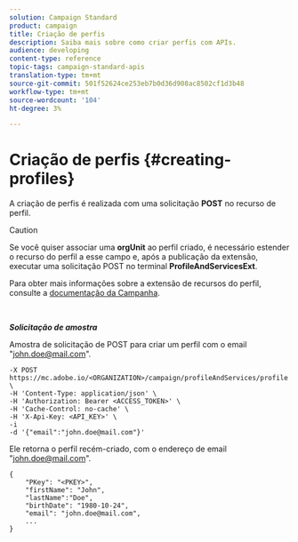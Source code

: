```yaml
---
solution: Campaign Standard
product: campaign
title: Criação de perfis
description: Saiba mais sobre como criar perfis com APIs.
audience: developing
content-type: reference
topic-tags: campaign-standard-apis
translation-type: tm+mt
source-git-commit: 501f52624ce253eb7b0d36d908ac8502cf1d3b48
workflow-type: tm+mt
source-wordcount: '104'
ht-degree: 3%

---
```



# Criação de perfis {#creating-profiles}

A criação de perfis é realizada com uma solicitação **POST** no recurso de perfil.

>[!CAUTION]
>
>Se você quiser associar uma <b>orgUnit</b> ao perfil criado, é necessário estender o recurso do perfil a esse campo e, após a publicação da extensão, executar uma solicitação POST no terminal <b>ProfileAndServicesExt</b>.
>
>Para obter mais informações sobre a extensão de recursos do perfil, consulte a <a href="https://helpx.adobe.com/campaign/standard/administration/using/organizational-units.html#partitioning-profiles">documentação da Campanha</a>.

<br/>

***Solicitação de amostra***

Amostra de solicitação de POST para criar um perfil com o email &quot;john.doe@mail.com&quot;.

```
-X POST https://mc.adobe.io/<ORGANIZATION>/campaign/profileAndServices/profile \
-H 'Content-Type: application/json' \
-H 'Authorization: Bearer <ACCESS_TOKEN>' \
-H 'Cache-Control: no-cache' \
-H 'X-Api-Key: <API_KEY>' \
-i
-d '{"email":"john.doe@mail.com"}'
```

Ele retorna o perfil recém-criado, com o endereço de email &quot;john.doe@mail.com&quot;.

```
{
    "PKey": "<PKEY>",
    "firstName": "John",
    "lastName":"Doe",
    "birthDate": "1980-10-24",
    "email": "john.doe@mail.com",
    ...
}
```

